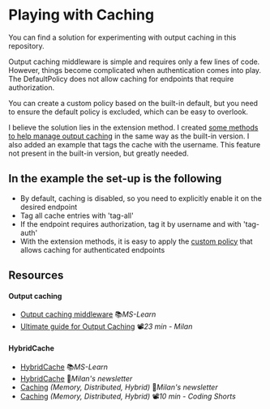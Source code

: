 # Playing with Caching
You can find a solution for experimenting with output caching in this repository.

Output caching middleware is simple and requires only a few lines of code.
However, things become complicated when authentication comes into play.
The DefaultPolicy does not allow caching for endpoints that require authorization.

You can create a custom policy based on the built-in default, but you need to ensure the default policy is excluded, which can be easy to overlook.

I believe the solution lies in the extension method.
I created [some methods to help manage output caching](OutputCachingApi/Core/Extensions.cs) in the same way as the built-in version.
I also added an example that tags the cache with the username. This feature not present in the built-in version, but greatly needed.

## In the example the set-up is the following

- By default, caching is disabled, so you need to explicitly enable it on the desired endpoint
- Tag all cache entries with 'tag-all'
- If the endpoint requires authorization, tag it by username and with 'tag-auth'
- With the extension methods, it is easy to apply the [custom policy](OutputCachingApi/Core/DefaultAuthCachePolicy.cs) that allows caching for authenticated endpoints


## Resources

#### Output caching

- [Output caching middleware](https://learn.microsoft.com/en-us/aspnet/core/performance/caching/output) 📚*MS-Learn*
- [Ultimate guide for Output Caching](https://youtu.be/BMXgJxSaDSo) 📽️*23 min - Milan*

#### HybridCache

- [HybridCache](https://learn.microsoft.com/en-us/aspnet/core/performance/caching/hybrid) 📚*MS-Learn*
- [HybridCache](https://www.milanjovanovic.tech/blog/hybrid-cache-in-aspnetcore-new-caching-library) 📓*Milan's newsletter*
- [Caching](https://www.milanjovanovic.tech/blog/caching-in-aspnetcore-improving-application-performance) *(Memory, Distributed, Hybrid)* 📓*Milan's newsletter*
- [Caching](https://youtu.be/7DSNFwsYR8E) *(Memory, Distributed, Hybrid)* 📽️*10 min - Coding Shorts*
